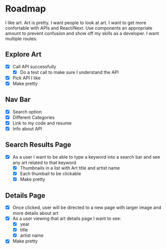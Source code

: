 # Roadmap

I like art. Art is pretty. I want people to look at art. I want to get more confortable with APIs and React/Next. Use components an appropriate amount to prevent confusion and show off my skills as a developer. I want multiple routes.

## Explore Art

- [x] Call API successfully
  - [x] Do a test call to make sure I understand the API
- [x] Pick API I like
- [x] Make pretty

## Nav Bar

- [x] Search option
- [x] Different Categories
- [x] Link to my code and resume
- [x] Info about API

## Search Results Page

- [x] As a user I want to be able to type a keyword into a search bar and see any art related to that keyword
  - [x] Thumbnails in a list with Art title and artist name
  - [x] Each thumbail to be clickable
  - [x] Make pretty

## Details Page

- [x] Once clicked, user will be directed to a new page with larger image and more details about art
- [x] As a user viewing that art details page I want to see:
  - [x] year
  - [x] title
  - [x] artist name
- [x] Make pretty
